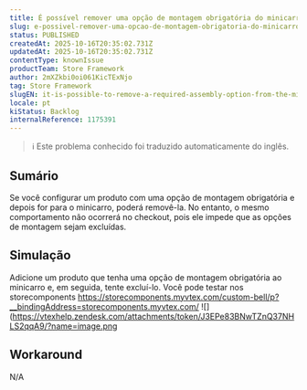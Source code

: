 ```yaml
---
title: É possível remover uma opção de montagem obrigatória do minicarro
slug: e-possivel-remover-uma-opcao-de-montagem-obrigatoria-do-minicarro
status: PUBLISHED
createdAt: 2025-10-16T20:35:02.731Z
updatedAt: 2025-10-16T20:35:02.731Z
contentType: knownIssue
productTeam: Store Framework
author: 2mXZkbi0oi061KicTExNjo
tag: Store Framework
slugEN: it-is-possible-to-remove-a-required-assembly-option-from-the-minicart
locale: pt
kiStatus: Backlog
internalReference: 1175391
---
```


>ℹ️ Este problema conhecido foi traduzido automaticamente do inglês.

## Sumário


Se você configurar um produto com uma opção de montagem obrigatória e depois for para o minicarro, poderá removê-la. No entanto, o mesmo comportamento não ocorrerá no checkout, pois ele impede que as opções de montagem sejam excluídas.
## Simulação


Adicione um produto que tenha uma opção de montagem obrigatória ao minicarro e, em seguida, tente excluí-lo. Você pode testar nos storecomponents
https://storecomponents.myvtex.com/custom-bell/p?__bindingAddress=storecomponents.myvtex.com/
 ![](https://vtexhelp.zendesk.com/attachments/token/J3EPe83BNwTZnQ37NHLS2qqA9/?name=image.png
## Workaround


N/A



